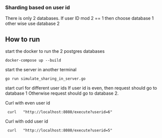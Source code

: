 ### Sharding based on user id

There is only 2 databases.
If user ID mod 2 == 1 then choose database 1 other wise use database 2

## How to run

start the docker to run the 2 postgres databases

```shell
docker-compose up --build
```

start the server in another terminal

```shell
go run simulate_sharing_in_server.go
```

start curl for different user ids
If user id is even, then request should go to database 1
Otherwise request should go to database 2.

Curl with even user id

```shell
 curl   "http://localhost:8080/execute?userid=6"
```

Curl with odd user id

```shell
 curl   "http://localhost:8080/execute?userid=5"
```
